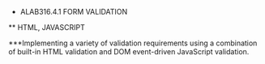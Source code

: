 * ALAB316.4.1 FORM VALIDATION
  

** HTML, JAVASCRIPT

***Implementing a variety of validation requirements using a 
combination of built-in HTML validation and 
DOM event-driven JavaScript validation.

